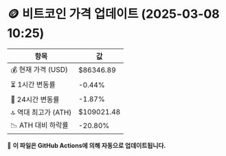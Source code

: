 # 🪙 비트코인 가격 업데이트 (2025-03-08 10:25)

| 항목                | 값 |
|--------------------|----------------|
| 💰 현재 가격 (USD) | $86346.89 |
| ⏳ 1시간 변동률    | -0.44% |
| 📆 24시간 변동률   | -1.87% |
| 🔝 역대 최고가 (ATH) | $109021.48 |
| 📉 ATH 대비 하락률 | -20.80% |

🔄 **이 파일은 GitHub Actions에 의해 자동으로 업데이트됩니다.**
